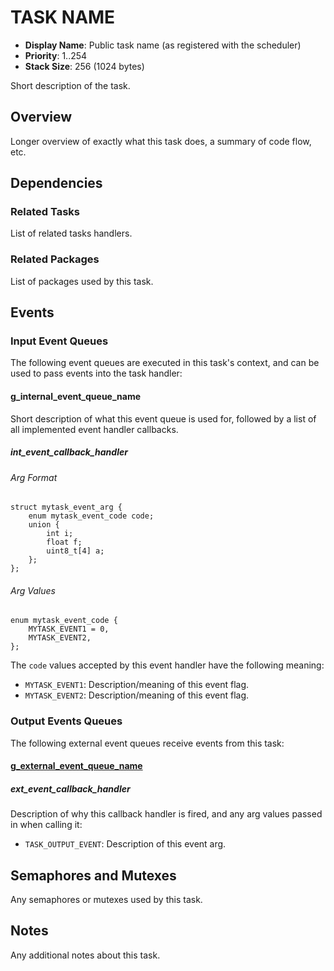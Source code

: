 # TASK NAME

- **Display Name**: Public task name (as registered with the scheduler)
- **Priority**: 1..254
- **Stack Size**: 256 (1024 bytes)

Short description of the task.

## Overview

Longer overview of exactly what this task does, a summary of code flow, etc.

## Dependencies

### Related Tasks

List of related tasks handlers.

### Related Packages

List of packages used by this task.

## Events

### Input Event Queues

The following event queues are executed in this task's context, and can be used
to pass events into the task handler:

#### g_internal_event_queue_name

Short description of what this event queue is used for, followed by a list of
all implemented event handler callbacks.

##### int_event_callback_handler

###### Arg Format

```
struct mytask_event_arg {
    enum mytask_event_code code;
    union {
        int i;
        float f;
        uint8_t[4] a;
    };
};
```

###### Arg Values

```
enum mytask_event_code {
    MYTASK_EVENT1 = 0,
    MYTASK_EVENT2,
};
```

The `code` values accepted by this event handler have the following meaning:

- `MYTASK_EVENT1`: Description/meaning of this event flag.
- `MYTASK_EVENT2`: Description/meaning of this event flag.

### Output Events Queues

The following external event queues receive events from this task:

#### [g_external_event_queue_name](taskname.md)

##### ext_event_callback_handler

Description of why this callback handler is fired, and any arg values
passed in when calling it:

- `TASK_OUTPUT_EVENT`: Description of this event arg.

## Semaphores and Mutexes

Any semaphores or mutexes used by this task.

## Notes

Any additional notes about this task.
